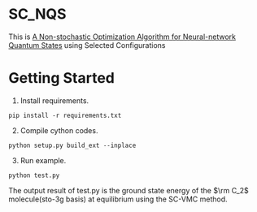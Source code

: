 # SC_NQS
This is [A Non-stochastic Optimization Algorithm for Neural-network Quantum States](https://doi.org/10.48550/arXiv.2305.12776) using Selected Configurations

# Getting Started

1. Install requirements.

```
pip install -r requirements.txt
```

2. Compile cython codes.

```
python setup.py build_ext --inplace
```

3. Run example.

```
python test.py
```

The output result of test.py is the ground state energy of the $\rm C_2$ molecule(sto-3g basis) at equilibrium using the SC-VMC method.

